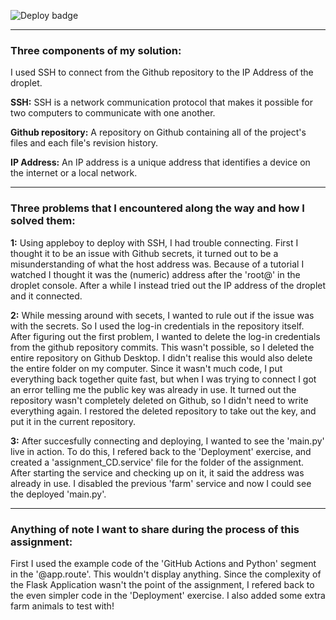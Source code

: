 ![Deploy badge](https://github.com/Daniel-Tol/assignment_CD/actions/workflows/main.yml/badge.svg)

---

### **Three components of my solution:**

I used SSH to connect from the Github repository to the IP Address of the droplet.

**SSH:** SSH is a network communication protocol that makes it possible for two computers to communicate with one another.

**Github repository:** A repository on Github containing all of the project's files and each file's revision history.

**IP Address:** An IP address is a unique address that identifies a device on the internet or a local network.

---

### **Three problems that I encountered along the way and how I solved them:**

**1:** Using appleboy to deploy with SSH, I had trouble connecting. First I thought it to be an issue with Github secrets, it turned out to be a misunderstanding of what the host address was. Because of a tutorial I watched I thought it was the (numeric) address after the 'root@' in the droplet console. After a while I instead tried out the IP address of the droplet and it connected.

**2:** While messing around with secets, I wanted to rule out if the issue was with the secrets. So I used the log-in credentials in the repository itself. After figuring out the first problem, I wanted to delete the log-in credentials from the github repository commits. This wasn't possible, so I deleted the entire repository on Github Desktop. I didn't realise this would also delete the entire folder on my computer. Since it wasn't much code, I put everything back together quite fast, but when I was trying to connect I got an error telling me the public key was already in use. It turned out the repository wasn't completely deleted on Github, so I didn't need to write everything again. I restored the deleted repository to take out the key, and put it in the current repository.

**3:** After succesfully connecting and deploying, I wanted to see the 'main.py' live in action. To do this, I refered back to the 'Deployment' exercise, and created a 'assignment_CD.service' file for the folder of the assignment. After starting the service and checking up on it, it said the address was already in use. I disabled the previous 'farm' service and now I could see the deployed 'main.py'.

---

### **Anything of note I want to share during the process of this assignment:**

First I used the example code of the 'GitHub Actions and Python' segment in the '@app.route'. This wouldn't display anything. Since the complexity of the Flask Application wasn't the point of the assignment, I refered back to the even simpler code in the 'Deployment' exercise. I also added some extra farm animals to test with!
